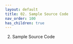 ```yaml
---
layout: default
title: 02. Sample Source Code
nav_order: 100
has_children: true
---
```


02. Sample Source Code
